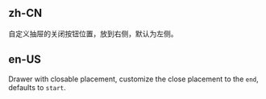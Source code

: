 ## zh-CN

自定义抽屉的关闭按钮位置，放到右侧，默认为左侧。

## en-US

Drawer with closable placement, customize the close placement to the `end`, defaults to `start`.

